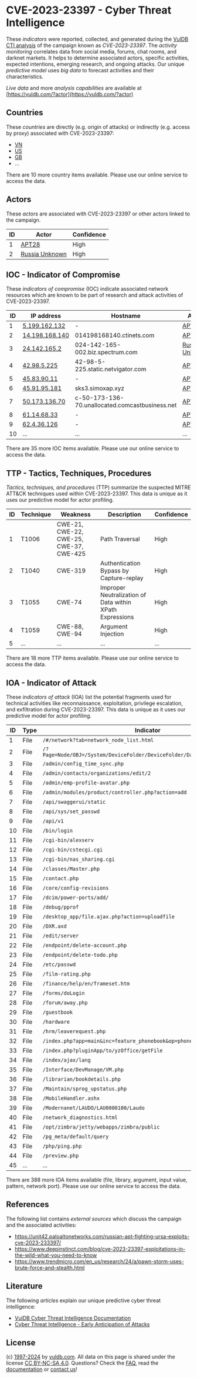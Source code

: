 # CVE-2023-23397 - Cyber Threat Intelligence

These _indicators_ were reported, collected, and generated during the [VulDB CTI analysis](https://vuldb.com/?kb.cti) of the campaign known as _CVE-2023-23397_. The _activity monitoring_ correlates data from social media, forums, chat rooms, and darknet markets. It helps to determine associated actors, specific activities, expected intentions, emerging research, and ongoing attacks. Our unique _predictive model_ uses _big data_ to forecast activities and their characteristics.

_Live data_ and more _analysis capabilities_ are available at [https://vuldb.com/?actor](https://vuldb.com/?actor)

## Countries

These _countries_ are directly (e.g. origin of attacks) or indirectly (e.g. access by proxy) associated with CVE-2023-23397:

* [VN](https://vuldb.com/?country.vn)
* [US](https://vuldb.com/?country.us)
* [GB](https://vuldb.com/?country.gb)
* ...

There are 10 more country items available. Please use our online service to access the data.

## Actors

These _actors_ are associated with CVE-2023-23397 or other actors linked to the campaign.

ID | Actor | Confidence
-- | ----- | ----------
1 | [APT28](https://vuldb.com/?actor.apt28) | High
2 | [Russia Unknown](https://vuldb.com/?actor.russia_unknown) | High

## IOC - Indicator of Compromise

These _indicators of compromise_ (IOC) indicate associated network resources which are known to be part of research and attack activities of CVE-2023-23397.

ID | IP address | Hostname | Actor | Confidence
-- | ---------- | -------- | ----- | ----------
1 | [5.199.162.132](https://vuldb.com/?ip.5.199.162.132) | - | [APT28](https://vuldb.com/?actor.apt28) | High
2 | [14.198.168.140](https://vuldb.com/?ip.14.198.168.140) | 014198168140.ctinets.com | [APT28](https://vuldb.com/?actor.apt28) | High
3 | [24.142.165.2](https://vuldb.com/?ip.24.142.165.2) | 024-142-165-002.biz.spectrum.com | [Russia Unknown](https://vuldb.com/?actor.russia_unknown) | High
4 | [42.98.5.225](https://vuldb.com/?ip.42.98.5.225) | 42-98-5-225.static.netvigator.com | [APT28](https://vuldb.com/?actor.apt28) | High
5 | [45.83.90.11](https://vuldb.com/?ip.45.83.90.11) | - | [APT28](https://vuldb.com/?actor.apt28) | High
6 | [45.91.95.181](https://vuldb.com/?ip.45.91.95.181) | sks3.simoxap.xyz | [APT28](https://vuldb.com/?actor.apt28) | High
7 | [50.173.136.70](https://vuldb.com/?ip.50.173.136.70) | c-50-173-136-70.unallocated.comcastbusiness.net | [APT28](https://vuldb.com/?actor.apt28) | High
8 | [61.14.68.33](https://vuldb.com/?ip.61.14.68.33) | - | [APT28](https://vuldb.com/?actor.apt28) | High
9 | [62.4.36.126](https://vuldb.com/?ip.62.4.36.126) | - | [APT28](https://vuldb.com/?actor.apt28) | High
10 | ... | ... | ... | ...

There are 35 more IOC items available. Please use our online service to access the data.

## TTP - Tactics, Techniques, Procedures

_Tactics, techniques, and procedures_ (TTP) summarize the suspected MITRE ATT&CK techniques used within CVE-2023-23397. This data is unique as it uses our predictive model for actor profiling.

ID | Technique | Weakness | Description | Confidence
-- | --------- | -------- | ----------- | ----------
1 | T1006 | CWE-21, CWE-22, CWE-25, CWE-37, CWE-425 | Path Traversal | High
2 | T1040 | CWE-319 | Authentication Bypass by Capture-replay | High
3 | T1055 | CWE-74 | Improper Neutralization of Data within XPath Expressions | High
4 | T1059 | CWE-88, CWE-94 | Argument Injection | High
5 | ... | ... | ... | ...

There are 18 more TTP items available. Please use our online service to access the data.

## IOA - Indicator of Attack

These _indicators of attack_ (IOA) list the potential fragments used for technical activities like reconnaissance, exploitation, privilege escalation, and exfiltration during CVE-2023-23397. This data is unique as it uses our predictive model for actor profiling.

ID | Type | Indicator | Confidence
-- | ---- | --------- | ----------
1 | File | `/#/network?tab=network_node_list.html` | High
2 | File | `/?Page=Node/OBJ=/System/DeviceFolder/DeviceFolder/DateTime/Action=Submit` | High
3 | File | `/admin/config_time_sync.php` | High
4 | File | `/admin/contacts/organizations/edit/2` | High
5 | File | `/admin/emp-profile-avatar.php` | High
6 | File | `/admin/modules/product/controller.php?action=add` | High
7 | File | `/api/swaggerui/static` | High
8 | File | `/api/sys/set_passwd` | High
9 | File | `/api/v1` | Low
10 | File | `/bin/login` | Medium
11 | File | `/cgi-bin/alexserv` | High
12 | File | `/cgi-bin/cstecgi.cgi` | High
13 | File | `/cgi-bin/nas_sharing.cgi` | High
14 | File | `/classes/Master.php` | High
15 | File | `/contact.php` | Medium
16 | File | `/core/config-revisions` | High
17 | File | `/dcim/power-ports/add/` | High
18 | File | `/debug/pprof` | Medium
19 | File | `/desktop_app/file.ajax.php?action=uploadfile` | High
20 | File | `/DXR.axd` | Medium
21 | File | `/edit/server` | Medium
22 | File | `/endpoint/delete-account.php` | High
23 | File | `/endpoint/delete-todo.php` | High
24 | File | `/etc/passwd` | Medium
25 | File | `/film-rating.php` | High
26 | File | `/finance/help/en/frameset.htm` | High
27 | File | `/forms/doLogin` | High
28 | File | `/forum/away.php` | High
29 | File | `/guestbook` | Medium
30 | File | `/hardware` | Medium
31 | File | `/hrm/leaverequest.php` | High
32 | File | `/index.php?app=main&inc=feature_phonebook&op=phonebook_list` | High
33 | File | `/index.php?pluginApp/to/yzOffice/getFile` | High
34 | File | `/index/ajax/lang` | High
35 | File | `/Interface/DevManage/VM.php` | High
36 | File | `/librarian/bookdetails.php` | High
37 | File | `/Maintain/sprog_upstatus.php` | High
38 | File | `/MobileHandler.ashx` | High
39 | File | `/Modernanet/LAUDO/LAU0000100/Laudo` | High
40 | File | `/network_diagnostics.html` | High
41 | File | `/opt/zimbra/jetty/webapps/zimbra/public` | High
42 | File | `/pg_meta/default/query` | High
43 | File | `/php/ping.php` | High
44 | File | `/preview.php` | Medium
45 | ... | ... | ...

There are 388 more IOA items available (file, library, argument, input value, pattern, network port). Please use our online service to access the data.

## References

The following list contains _external sources_ which discuss the campaign and the associated activities:

* https://unit42.paloaltonetworks.com/russian-apt-fighting-ursa-exploits-cve-2023-233397/
* https://www.deepinstinct.com/blog/cve-2023-23397-exploitations-in-the-wild-what-you-need-to-know
* https://www.trendmicro.com/en_us/research/24/a/pawn-storm-uses-brute-force-and-stealth.html

## Literature

The following _articles_ explain our unique predictive cyber threat intelligence:

* [VulDB Cyber Threat Intelligence Documentation](https://vuldb.com/?kb.cti)
* [Cyber Threat Intelligence - Early Anticipation of Attacks](https://www.scip.ch/en/?labs.20201022)

## License

(c) [1997-2024](https://vuldb.com/?kb.changelog) by [vuldb.com](https://vuldb.com/?kb.about). All data on this page is shared under the license [CC BY-NC-SA 4.0](https://creativecommons.org/licenses/by-nc-sa/4.0/). Questions? Check the [FAQ](https://vuldb.com/?kb.faq), read the [documentation](https://vuldb.com/?kb) or [contact us](https://vuldb.com/?contact)!
